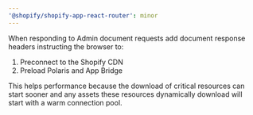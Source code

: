 ```yaml
---
'@shopify/shopify-app-react-router': minor
---
```


When responding to Admin document requests add document response headers instructing the browser to:

1. Preconnect to the Shopify CDN
2. Preload Polaris and App Bridge

This helps performance because the download of critical resources can start sooner and any assets these resources dynamically download will start with a warm connection pool.
